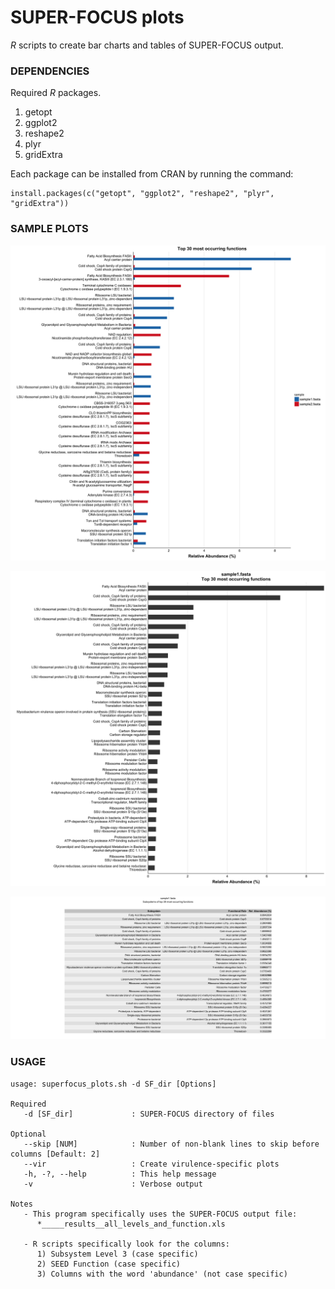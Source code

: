 # SUPER-FOCUS plots

_R_ scripts to create bar charts and tables of SUPER-FOCUS output.

### DEPENDENCIES
Required _R_ packages.

1. getopt
2. ggplot2
3. reshape2
4. plyr
5. gridExtra

Each package can be installed from CRAN by running the command:
```
install.packages(c("getopt", "ggplot2", "reshape2", "plyr", "gridExtra"))
```

### SAMPLE PLOTS
![alldata](https://github.com/Adrian-Cantu/cf_pipeline/blob/master/scripts/superfocus/sample/all_top_functions.png "All Top Functions")

![samplebar](https://github.com/Adrian-Cantu/cf_pipeline/blob/master/scripts/superfocus/sample/sample1.fasta_top_functions.png "Sample Top Functions Barchart")

![sampletab](https://github.com/Adrian-Cantu/cf_pipeline/blob/master/scripts/superfocus/sample/sample1.fasta_top_functions_table.png "Sample Top Functions Table")

### USAGE
```
usage: superfocus_plots.sh -d SF_dir [Options]

Required
   -d [SF_dir]             : SUPER-FOCUS directory of files

Optional
   --skip [NUM]            : Number of non-blank lines to skip before columns [Default: 2]
   --vir                   : Create virulence-specific plots
   -h, -?, --help          : This help message
   -v                      : Verbose output

Notes
   - This program specifically uses the SUPER-FOCUS output file:
      *_____results__all_levels_and_function.xls

   - R scripts specifically look for the columns:
      1) Subsystem Level 3 (case specific)
      2) SEED Function (case specific)
      3) Columns with the word 'abundance' (not case specific)
```
